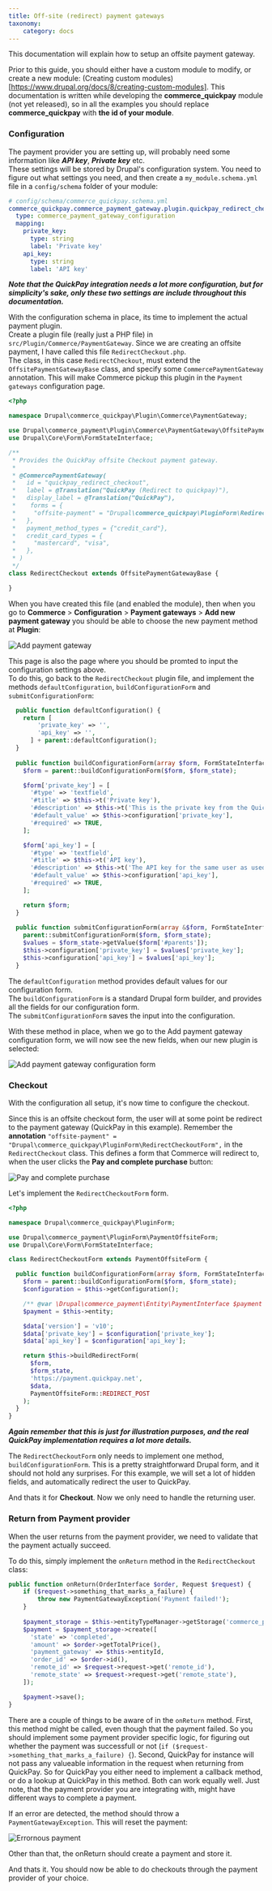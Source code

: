 ```yaml
---
title: Off-site (redirect) payment gateways
taxonomy:
    category: docs
---
```


This documentation will explain how to setup an offsite payment gateway.

Prior to this guide, you should either have a custom module to modify, or create a new module: (Creating custom modules)[https://www.drupal.org/docs/8/creating-custom-modules]. This documentation is written while developing the __commerce_quickpay__ module (not yet released), so in all the examples you should replace __commerce_quickpay__ with __the id of your module__.


### Configuration
The payment provider you are setting up, will probably need some information like ___API key___, ___Private key___ etc.  
These settings will be stored by Drupal's configuration system. You need to figure out what settings you need, and then create a `my_module.schema.yml` file in a `config/schema` folder of your module:

```yml
# config/schema/commerce_quickpay.schema.yml
commerce_quickpay.commerce_payment_gateway.plugin.quickpay_redirect_checkout:
  type: commerce_payment_gateway_configuration
  mapping:
    private_key:
      type: string
      label: 'Private key'
    api_key:
      type: string
      label: 'API key'

```
___Note that the QuickPay integration needs a lot more configuration, but for simplicity's sake, only these two settings are include throughout this documentation.___

With the configuration schema in place, its time to implement the actual payment plugin.  
Create a plugin file (really just a PHP file) in `src/Plugin/Commerce/PaymentGateway`. Since we are creating an offsite payment, I have called this file `RedirectCheckout.php`.  
The class, in this case `RedirectCheckout`, must extend the `OffsitePaymentGatewayBase` class, and specify some `CommercePaymentGateway` annotation. This will make Commerce pickup this plugin in the `Payment gateways` configuration page.

```php
<?php

namespace Drupal\commerce_quickpay\Plugin\Commerce\PaymentGateway;

use Drupal\commerce_payment\Plugin\Commerce\PaymentGateway\OffsitePaymentGatewayBase;
use Drupal\Core\Form\FormStateInterface;

/**
 * Provides the QuickPay offsite Checkout payment gateway.
 *
 * @CommercePaymentGateway(
 *   id = "quickpay_redirect_checkout",
 *   label = @Translation("QuickPay (Redirect to quickpay)"),
 *   display_label = @Translation("QuickPay"),
 *    forms = {
 *     "offsite-payment" = "Drupal\commerce_quickpay\PluginForm\RedirectCheckoutForm",
 *   },
 *   payment_method_types = {"credit_card"},
 *   credit_card_types = {
 *     "mastercard", "visa",
 *   },
 * )
 */
class RedirectCheckout extends OffsitePaymentGatewayBase {

}
```

When you have created this file (and enabled the module), then when you go to __Commerce__ > __Configuration__ > __Payment gateways__ > __Add new payment gateway__ you should be able to choose the new payment method at __Plugin__:

![Add payment gateway](add-payment-gateway.png)

This page is also the page where you should be promted to input the configuration settings above.  
To do this, go back to the `RedirectCheckout` plugin file, and implement the methods `defaultConfiguration`, `buildConfigurationForm` and `submitConfigurationForm`:

```php
  public function defaultConfiguration() {
    return [
        'private_key' => '',
        'api_key' => '',
      ] + parent::defaultConfiguration();
  }
  
  public function buildConfigurationForm(array $form, FormStateInterface $form_state) {
    $form = parent::buildConfigurationForm($form, $form_state);

    $form['private_key'] = [
      '#type' => 'textfield',
      '#title' => $this->t('Private key'),
      '#description' => $this->t('This is the private key from the Quickpay manager.'),
      '#default_value' => $this->configuration['private_key'],
      '#required' => TRUE,
    ];

    $form['api_key'] = [
      '#type' => 'textfield',
      '#title' => $this->t('API key'),
      '#description' => $this->t('The API key for the same user as used in Agreement ID.'),
      '#default_value' => $this->configuration['api_key'],
      '#required' => TRUE,
    ];

    return $form;
  }
  
  public function submitConfigurationForm(array &$form, FormStateInterface $form_state) {
    parent::submitConfigurationForm($form, $form_state);
    $values = $form_state->getValue($form['#parents']);
    $this->configuration['private_key'] = $values['private_key'];
    $this->configuration['api_key'] = $values['api_key'];
  }
```

The `defaultConfiguration` method provides default values for our configuration form.  
The `buildConfigurationForm` is a standard Drupal form builder, and provides all the fields for our configuration form.  
The `submitConfigurationForm` saves the input into the configuration.

With these method in place, when we go to the Add payment gateway configuration form, we will now see the new fields, when our new plugin is selected:

![Add payment gateway configuration form](add-payment-gateway-configuration-form.png)

### Checkout

With the configuration all setup, it's now time to configure the checkout.  

Since this is an offsite checkout form, the user will at some point be redirect to the payment gateway (QuickPay in this example). 
Remember the __annotation__ `"offsite-payment" = "Drupal\commerce_quickpay\PluginForm\RedirectCheckoutForm",` in the `RedirectCheckout` class. This defines a form that Commerce will redirect to, when the user clicks the __Pay and complete purchase__ button:

![Pay and complete purchase](pay-and-complete-purchase.png)

Let's implement the `RedirectCheckoutForm` form.

```php
<?php

namespace Drupal\commerce_quickpay\PluginForm;

use Drupal\commerce_payment\PluginForm\PaymentOffsiteForm;
use Drupal\Core\Form\FormStateInterface;

class RedirectCheckoutForm extends PaymentOffsiteForm {

  public function buildConfigurationForm(array $form, FormStateInterface $form_state) {
    $form = parent::buildConfigurationForm($form, $form_state);
    $configuration = $this->getConfiguration();

    /** @var \Drupal\commerce_payment\Entity\PaymentInterface $payment */
    $payment = $this->entity;

    $data['version'] = 'v10';
    $data['private_key'] = $configuration['private_key'];
    $data['api_key'] = $configuration['api_key'];

    return $this->buildRedirectForm(
      $form,
      $form_state,
      'https://payment.quickpay.net',
      $data,
      PaymentOffsiteForm::REDIRECT_POST
    );
  }
}
```
___Again remember that this is just for illustration purposes, and the real QuickPay implementation requires a lot more details.___  

The `RedirectCheckoutForm` only needs to implement one method, `buildConfigurationForm`. This is a pretty straightforward Drupal form, and it should not hold any surprises. For this example, we will set a lot of hidden fields, and automatically redirect the user to QuickPay.

And thats it for __Checkout__. Now we only need to handle the returning user.

### Return from Payment provider

When the user returns from the payment provider, we need to validate that the payment actually succeed. 

To do this, simply implement the `onReturn` method in the `RedirectCheckout` class:

```php
public function onReturn(OrderInterface $order, Request $request) {
    if ($request->something_that_marks_a_failure) {
        throw new PaymentGatewayException('Payment failed!');
    }
    
    $payment_storage = $this->entityTypeManager->getStorage('commerce_payment');
    $payment = $payment_storage->create([
      'state' => 'completed',
      'amount' => $order->getTotalPrice(),
      'payment_gateway' => $this->entityId,
      'order_id' => $order->id(),
      'remote_id' => $request->request->get('remote_id'),
      'remote_state' => $request->request->get('remote_state'),
    ]);

    $payment->save();
}
```

There are a couple of things to be aware of in the `onReturn` method. 
First, this method might be called, even though that the payment failed. So you should implement some payment provider specific logic, for figuring out whether the payment was successfull or not (`if ($request->something_that_marks_a_failure) {`).
Second, QuickPay for instance will not pass any valueable information in the request when returning from QuickPay. So for QuickPay you either need to implement a callback method, or do a lookup at QuickPay in this method. Both can work equally well. Just note, that the payment provider you are integrating with, might have different ways to complete a payment.

If an error are detected, the method should throw a `PaymentGatewayException`. This will reset the payment:

![Errornous payment](errornous-payment.png)

Other than that, the onReturn should create a payment and store it.

And thats it. You should now be able to do checkouts through the payment provider of your choice.
